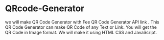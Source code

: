 # QRcode-Generator
we will make QR Code Generator with Fee QR Code Generator API link . This QR Code Generator can make QR Code of any Text or Link. You will get the QR Code in Image format. We will make it using HTML CSS and JavaScript.
